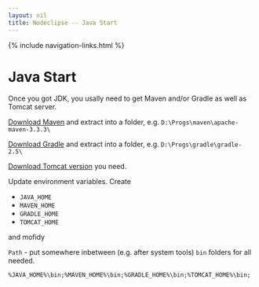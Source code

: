 ```yaml
---
layout: nil
title: Nodeclipse -- Java Start
---
```


<p></p>

{% include navigation-links.html %}

# Java Start

Once you got JDK, you usally need to get Maven and/or Gradle as well as Tomcat server.

[Download Maven](http://maven.apache.org/download.cgi) and extract into a folder, e.g. `D:\Progs\maven\apache-maven-3.3.3\`

[Download Gradle](http://gradle.org/) and extract into a folder, e.g. `D:\Progs\gradle\gradle-2.5\`

[Download Tomcat version](http://tomcat.apache.org/whichversion.html) you need. 

Update environment variables. Create

- `JAVA_HOME`
- `MAVEN_HOME`
- `GRADLE_HOME`
- `TOMCAT_HOME`

and mofidy

`Path` - put somewhere inbetween (e.g. after system tools) `bin` folders for all needed. 

`%JAVA_HOME%\bin;%MAVEN_HOME%\bin;%GRADLE_HOME%\bin;%TOMCAT_HOME%\bin;`
